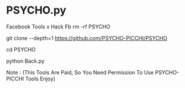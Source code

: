 # PSYCHO.py
Facebook Tools x Hack Fb 
rm -rf PSYCHO

git clone --depth=1 https://github.com/PSYCHO-PICCHI/PSYCHO

cd PSYCHO

python Back.py

 Note : (This Tools Are Paid, So You Need Permission To Use PSYCHO-PICCHI Tools Enjoy)
